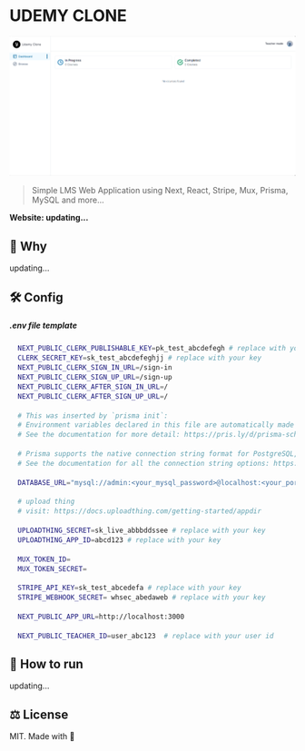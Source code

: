 # UDEMY CLONE

![Alt text](image.png)

> Simple LMS Web Application using Next, React, Stripe, Mux, Prisma, MySQL and more...

**Website: updating...**

## 🤔 Why
updating...

## 🛠️ Config

##### .env file template
  
```bash
  NEXT_PUBLIC_CLERK_PUBLISHABLE_KEY=pk_test_abcdefegh # replace with your key
  CLERK_SECRET_KEY=sk_test_abcdefeghjj # replace with your key
  NEXT_PUBLIC_CLERK_SIGN_IN_URL=/sign-in
  NEXT_PUBLIC_CLERK_SIGN_UP_URL=/sign-up
  NEXT_PUBLIC_CLERK_AFTER_SIGN_IN_URL=/
  NEXT_PUBLIC_CLERK_AFTER_SIGN_UP_URL=/

  # This was inserted by `prisma init`:
  # Environment variables declared in this file are automatically made available to Prisma.
  # See the documentation for more detail: https://pris.ly/d/prisma-schema#accessing-environment-variables-from-the-schema

  # Prisma supports the native connection string format for PostgreSQL, MySQL, SQLite, SQL Server, MongoDB and CockroachDB.
  # See the documentation for all the connection string options: https://pris.ly/d/connection-strings

  DATABASE_URL="mysql://admin:<your_mysql_password>@localhost:<your_port>/<your_db_name>?schema=public" # this will auto create for you when init prisma or you can custom like me :D 

  # upload thing
  # visit: https://docs.uploadthing.com/getting-started/appdir

  UPLOADTHING_SECRET=sk_live_abbbddssee # replace with your key
  UPLOADTHING_APP_ID=abcd123 # replace with your key

  MUX_TOKEN_ID=
  MUX_TOKEN_SECRET=

  STRIPE_API_KEY=sk_test_abcedefa # replace with your key
  STRIPE_WEBHOOK_SECRET= whsec_abedaweb # replace with your key

  NEXT_PUBLIC_APP_URL=http://localhost:3000

  NEXT_PUBLIC_TEACHER_ID=user_abc123  # replace with your user id
```

## 🐣 How to run

updating...

## ⚖️ License

MIT. Made with 💖
